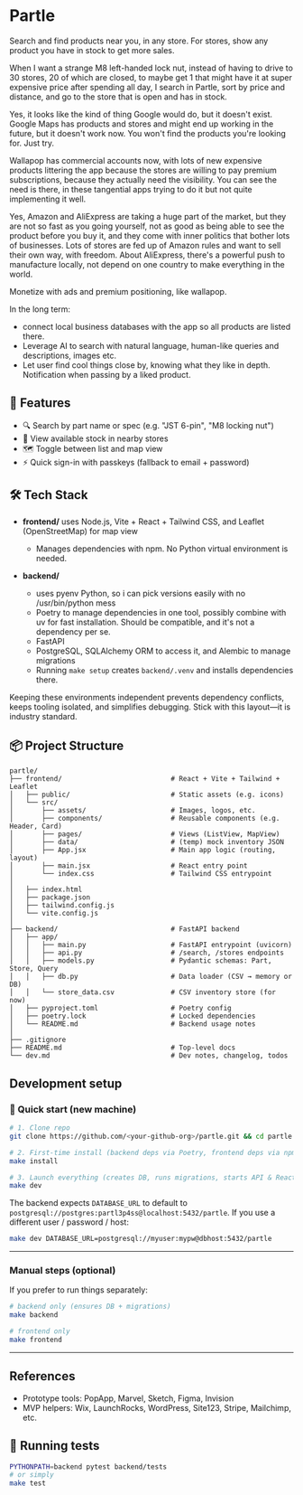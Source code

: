 # Partle

Search and find products near you, in any store.
For stores, show any product you have in stock to get more sales.

When I want a strange M8 left-handed lock nut, instead of having to drive to 30 stores, 20 of which are closed, to maybe get 1 that might have it at super expensive price after spending all day, I search in Partle, sort by price and distance, and go to the store that is open and has in stock.

Yes, it looks like the kind of thing Google would do, but it doesn't exist. Google Maps has products and stores and might end up working in the future, but it doesn't work now. You won't find the products you're looking for. Just try.

Wallapop has commercial accounts now, with lots of new expensive products littering the app because the stores are willing to pay premium subscriptions, because they actually need the visibility. You can see the need is there, in these tangential apps trying to do it but not quite implementing it well.

Yes, Amazon and AliExpress are taking a huge part of the market, but they are not so fast as you going yourself, not as good as being able to see the product before you buy it, and they come with inner politics that bother lots of businesses. Lots of stores are fed up of Amazon rules and want to sell their own way, with freedom. About AliExpress, there's a powerful push to manufacture locally, not depend on one country to make everything in the world.

Monetize with ads and premium positioning, like wallapop.

In the long term:

* connect local business databases with the app so all products are listed there.
* Leverage AI to search with natural language, human-like queries and descriptions, images etc.
* Let user find cool things close by, knowing what they like in depth. Notification when passing by a liked product.

## 🚀 Features

* 🔍 Search by part name or spec (e.g. "JST 6-pin", "M8 locking nut")
* 📍 View available stock in nearby stores
* 🗺 Toggle between list and map view
* ⚡ Quick sign-in with passkeys (fallback to email + password)

## 🛠 Tech Stack

* **frontend/** uses Node.js, Vite + React + Tailwind CSS, and Leaflet (OpenStreetMap) for map view

  * Manages dependencies with npm. No Python virtual environment is needed.
* **backend/**

  * uses pyenv Python, so i can pick versions easily with no /usr/bin/python mess
  * Poetry to manage dependencies in one tool, possibly combine with uv for fast installation. Should be compatible, and it's not a dependency per se.
  * FastAPI
  * PostgreSQL, SQLAlchemy ORM to access it, and Alembic to manage migrations
  * Running `make setup` creates `backend/.venv` and installs dependencies there.

Keeping these environments independent prevents dependency conflicts, keeps tooling isolated, and simplifies debugging. Stick with this layout—it is industry standard.

## 📦 Project Structure

```
partle/
├── frontend/                           # React + Vite + Tailwind + Leaflet
│   ├── public/                         # Static assets (e.g. icons)
│   └── src/
│       ├── assets/                     # Images, logos, etc.
│       ├── components/                 # Reusable components (e.g. Header, Card)
│       ├── pages/                      # Views (ListView, MapView)
│       ├── data/                       # (temp) mock inventory JSON
│       ├── App.jsx                     # Main app logic (routing, layout)
│       ├── main.jsx                    # React entry point
│       └── index.css                   # Tailwind CSS entrypoint
│
│   ├── index.html
│   ├── package.json
│   ├── tailwind.config.js
│   └── vite.config.js
│
├── backend/                            # FastAPI backend
│   ├── app/
│   │   ├── main.py                     # FastAPI entrypoint (uvicorn)
│   │   ├── api.py                      # /search, /stores endpoints
│   │   ├── models.py                   # Pydantic schemas: Part, Store, Query
│   │   ├── db.py                       # Data loader (CSV → memory or DB)
│   │   └── store_data.csv              # CSV inventory store (for now)
│   ├── pyproject.toml                  # Poetry config
│   ├── poetry.lock                     # Locked dependencies
│   └── README.md                       # Backend usage notes
│
├── .gitignore
├── README.md                           # Top-level docs
└── dev.md                              # Dev notes, changelog, todos
```

## Development setup

### 🚀 Quick start (new machine)

```bash
# 1. Clone repo
git clone https://github.com/<your-github-org>/partle.git && cd partle   # replace <your-github-org> with your GitHub org or username

# 2. First‑time install (backend deps via Poetry, frontend deps via npm)
make install

# 3. Launch everything (creates DB, runs migrations, starts API & React)
make dev
```

The backend expects `DATABASE_URL` to default to
`postgresql://postgres:partl3p4ss@localhost:5432/partle`.
If you use a different user / password / host:

```bash
make dev DATABASE_URL=postgresql://myuser:mypw@dbhost:5432/partle
```

---

### Manual steps (optional)

If you prefer to run things separately:

```bash
# backend only (ensures DB + migrations)
make backend

# frontend only
make frontend
```

---

## References

* Prototype tools: PopApp, Marvel, Sketch, Figma, Invision
* MVP helpers: Wix, LaunchRocks, WordPress, Site123, Stripe, Mailchimp, etc.

## 🧪 Running tests

```bash
PYTHONPATH=backend pytest backend/tests
# or simply
make test
```
